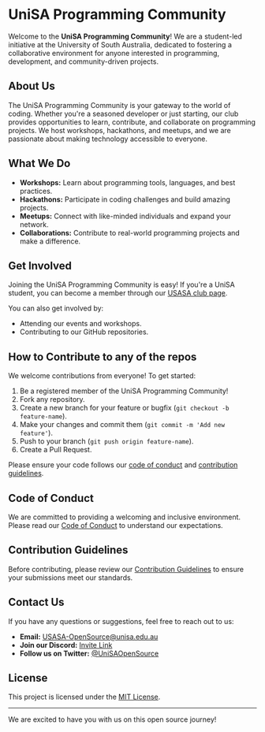 # UniSA Programming Community

Welcome to the **UniSA Programming Community**! We are a student-led initiative at the University of South Australia, dedicated to fostering a collaborative environment for anyone interested in programming, development, and community-driven projects.

## About Us

The UniSA Programming Community is your gateway to the world of coding. Whether you're a seasoned developer or just starting, our club provides opportunities to learn, contribute, and collaborate on programming projects. We host workshops, hackathons, and meetups, and we are passionate about making technology accessible to everyone.

## What We Do

- **Workshops:** Learn about programming tools, languages, and best practices.
- **Hackathons:** Participate in coding challenges and build amazing projects.
- **Meetups:** Connect with like-minded individuals and expand your network.
- **Collaborations:** Contribute to real-world programming projects and make a difference.

## Get Involved

Joining the UniSA Programming Community is easy! If you're a UniSA student, you can become a member through our [USASA club page](https://usasa.sa.edu.au/clubs/join/opensourcecommunity/).

You can also get involved by:
- Attending our events and workshops.
- Contributing to our GitHub repositories.

## How to Contribute to any of the repos

We welcome contributions from everyone! To get started:
1. Be a registered member of the UniSA Programming Community! 
2. Fork any repository.
3. Create a new branch for your feature or bugfix (`git checkout -b feature-name`).
4. Make your changes and commit them (`git commit -m 'Add new feature'`).
5. Push to your branch (`git push origin feature-name`).
6. Create a Pull Request.

Please ensure your code follows our [code of conduct](#code-of-conduct) and [contribution guidelines](#contribution-guidelines).

## Code of Conduct

We are committed to providing a welcoming and inclusive environment. Please read our [Code of Conduct](./CODE_OF_CONDUCT.md) to understand our expectations.

## Contribution Guidelines

Before contributing, please review our [Contribution Guidelines](./CONTRIBUTING.md) to ensure your submissions meet our standards.

## Contact Us

If you have any questions or suggestions, feel free to reach out to us:
- **Email:** [USASA-OpenSource@unisa.edu.au](mailto:USASA-OpenSource@unisa.edu.au)
- **Join our Discord:** [Invite Link](https://discord.gg/eacrWdsGV7)
- **Follow us on Twitter:** [@UniSAOpenSource](#)

## License

This project is licensed under the [MIT License](./LICENSE).

---

We are excited to have you with us on this open source journey!
